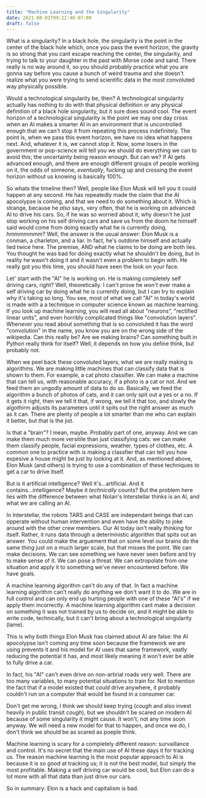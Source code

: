 ```yaml
---
title: "Machine Learning and the Singularity"
date: 2021-08-01T09:22:48-07:00
draft: false
---
```


What is a singularity?
In a black hole, the singularity is the point in the center of the black hole which, once you pass the event horizon, the gravity is so strong that you cant escape reaching the center, the singularity, and trying to talk to your daughter in the past with Morse code and sand.
There really is no way around it, so you should probably practice what you are gonna say before you cause a bunch of weird trauma and she doesn't realize what you were trying to send scientific data in the most convoluted way physically possible.

Would a technological singularity be, then?
A technological singularity actually has nothing to do with that physical definition or any physical definition of a black hole singularity, but it sure does sound cool.
The event horizon of a technological singularity is the point we may one day cross when an AI makes a smarter AI in an environment that is uncontrolled enough that we can't stop it from repeating this process indefinitely.
The point is, when we pass this event horizon, we have no idea what happens next.
And, whatever it is, we cannot stop it.
Now, some losers in the government or pop-science will tell you we should do everything we can to avoid this; the uncertainty being reason enough.
But can we?
If AI gets advanced enough, and there are enough different groups of people working on it, the odds of someone, *eventually*, fucking up and crossing the event horizon without us knowing is basically 100%.

So whats the timeline then?
Well, people like Elon Musk will tell you it could happen at any second.
He has repeatedly made the claim that the AI apocolypse is coming, and that we need to do something about it.
Which is strange, because he *also* says, very often, that he is working on advanced AI to drive his cars.
So, if he was so worried about it, why doesn't he just stop working on his self driving cars and save us from the doom he himself said would come from doing exactly what he is currently doing, *hmmmmmmm*?
Well, the answer is the usual answer: Elon Musk is a conman, a charleton, and a liar.
In fact, he's outdone himself and actually lied twice here. 
The premise, AND what he claims to be doing are both lies.
You thought he was bad for doing exactly what he shouldn't be doing, but in reality he wasn't doing it and it wasn't even a problem to begin with.
He really got you this time, you should have seen the look on your face.

Let' start with the "AI" he is working on.
He is making completely self driving cars, right?
Well, theoretically.
I can't prove he *won't* ever make a self driving car by doing what he is currently doing, but I can try to explain why it's taking so long.
You see, most of what we call "AI" in today's world is made with a a technique in computer science known as machine learning.
If you look up machine learning, you will read all about "neurons", "rectified linear units", and even horribly complicated things like "convolution layers".
Whenever you read about something that is so convoluted it has the word "convolution" in the name, you know you are on the wrong side of the wikipedia.
Can this really be?
Are we making brains?
Can something built in Python really think for itself?
Well, it depends on how you define think, but probably not.

When we peel back these convoluted layers, what we are really making is algorithms.
We are making little machines that can classify data that is shown to them.
For example, a cat photo classifier.
We can make a machine that can tell us, with reasonable accuracy, if a photo is a cat or not.
And we feed them an ungodly amount of data to do so.
Basically, we feed the algorithm a bunch of photos of cats, and it can only spit out a yes or a no.
If it gets it right, then we tell it that, if wrong, we tell it that too, and slowly the algothirm adjusts its parameters until it spits out the right answer as much as it can.
There are plenty of people a lot smarter than me who can explain it better, but that is the jist.

Is that a "brain"?
I mean, maybe.
Probably part of one, anyway.
And we can make them much more versitile than just classifying cats: we can make them classify people, facial expressions, weather, types of clothes, etc.
A common one to practice with is making a classfier that can tell you how expesive a house might be just by looking at it.
And, as mentioned above, Elon Musk (and others) is trying to use a combination of these techniques to get a car to drive itself.

But is it artificial intelligence?
Well it's...artificial.
And it contains...intelligence?
Maybe it *technically* counts?
But the problem here lies with the difference between what Nolan's Interstellar thinks is an AI, and what we are calling an AI.

In Interstellar, the robots TARS and CASE are independant beings that can opperate without human intervention and even have the ability to joke around with the other crew members.
Our AI today isn't really *thinking* for itself. 
Rather, it runs data through a deterministic algorithm that spits out an answer.
You could make the arguement that on some level our brains do the same thing just on a much larger scale, but that misses the point.
We can make decisions.
We can see something we have never seen before and try to make sense of it.
We can pose a threat.
We can extropolate from one situation and apply it to something we've never encountered before.
We have goals.

A machine learning algorithm can't do any of that.
In fact a machine learning algorithm can't really do anything we don't want it to do.
We are in full control and can only end up hurting people with one of these "AI's" if we apply them incorrectly.
A machine learning algorithm cant make a decision on something it was not trained by us to decide on, and it might be able to write code, technically, but it can't bring about a technological singularity (lame).

This is why both things Elon Musk has claimed about AI are false: the AI apocolypse isn't coming any time soon because the framework we are using prevents it and his model for AI uses that same framework, vastly reducing the potential it has, and most likely meaning it won't ever be able to fully drive a car.

In fact, his "AI" can't even drive on non-artirial roads very well.
There are too many variables, to many potential situations to train for.
Not to mention the fact that if a model existed that *could* drive anywhere, it probably couldn't run on a computer that would be found in a consumer car.

Don't get me wrong, I think we should keep trying (*cough* and also invest heavily in public transit *cough*), but we shouldn't be scared on modern AI because of some singularity it might cause.
It won't, not any time soon anyway.
We will need a new model for that to happen, and once we do, I don't think we should be as scared as poeple think.

Machine learning is scary for a completely different reason: survaillance and control.
It's no secret that the main use of AI these days it for tracking us.
The reason machine learning is the most popular approach to AI is because it is so good at tracking us; it is not the best model, but simply the most profitable.
Making a self driving car would be cool, but Elon can do a lot more with all that data than just drive our cars.

So in summary: Elon is a hack and capitalism is bad.